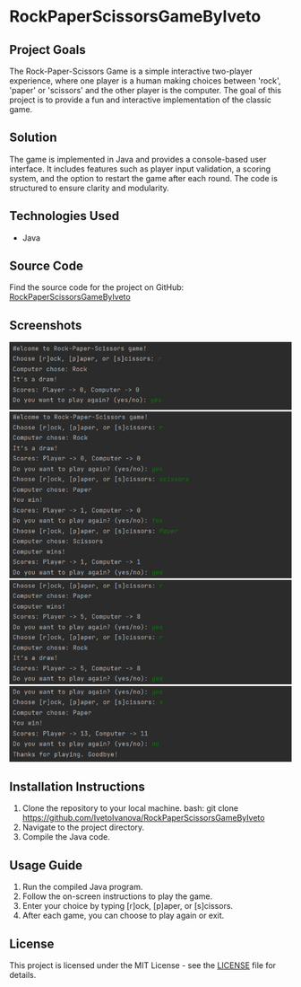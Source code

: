 # RockPaperScissorsGameByIveto

## Project Goals
The Rock-Paper-Scissors Game is a simple interactive two-player experience, where one player is a human making choices between 'rock', 'paper' or 'scissors' and the other player is the computer. The goal of this project is to provide a fun and interactive implementation of the classic game.

## Solution
The game is implemented in Java and provides a console-based user interface. It includes features such as player input validation, a scoring system, and the option to restart the game after each round. The code is structured to ensure clarity and modularity.

## Technologies Used
- Java

## Source Code
Find the source code for the project on GitHub: [RockPaperScissorsGameByIveto](.src/RockPaperScissors.java)

## Screenshots

![Game Screenshot 1](./images/screenshot1.jpg)
![Game Screenshot 2](./images/screenshot2.jpg)
![Game Screenshot 3](./images/screenshot3.jpg)
![Game Screenshot 4](./images/screenshot4.jpg)

## Installation Instructions
1. Clone the repository to your local machine.
bash:
git clone <https://github.com/IvetoIvanova/RockPaperScissorsGameByIveto>
2. Navigate to the project directory.
3. Compile the Java code.

## Usage Guide
1. Run the compiled Java program.
2. Follow the on-screen instructions to play the game.
3. Enter your choice by typing [r]ock, [p]aper, or [s]cissors.
4. After each game, you can choose to play again or exit.

## License
This project is licensed under the MIT License - see the [LICENSE](LICENSE) file for details.
